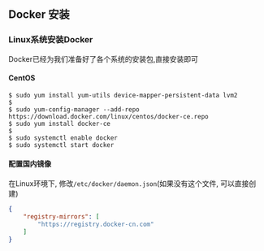 ## Docker 安装

### Linux系统安装Docker

Docker已经为我们准备好了各个系统的安装包,直接安装即可

#### CentOS

```
$ sudo yum install yum-utils device-mapper-persistent-data lvm2
$
$ sudo yum-config-manager --add-repo https://download.docker.com/linux/centos/docker-ce.repo
$ sudo yum install docker-ce
$
$ sudo systemctl enable docker
$ sudo systemctl start docker
```



#### 配置国内镜像

在Linux环境下, 修改`/etc/docker/daemon.json`(如果没有这个文件, 可以直接创建)

```json
{
    "registry-mirrors": [
        "https://registry.docker-cn.com"
    ]
}
```

